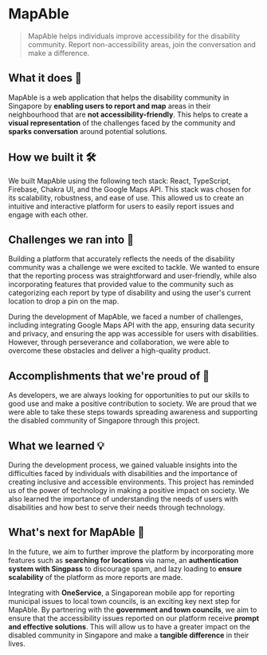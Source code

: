 # MapAble

> MapAble helps individuals improve accessibility for the disability community. Report non-accessibility areas, join the conversation and make a difference.

## What it does 🧐

MapAble is a web application that helps the disability community in Singapore by **enabling users to report and map** areas in their neighbourhood that are **not accessibility-friendly**. This helps to create a **visual representation** of the challenges faced by the community and **sparks conversation** around potential solutions.

## How we built it 🛠️

We built MapAble using the following tech stack: React, TypeScript, Firebase, Chakra UI, and the Google Maps API. This stack was chosen for its scalability, robustness, and ease of use. This allowed us to create an intuitive and interactive platform for users to easily report issues and engage with each other.

## Challenges we ran into 💪

Building a platform that accurately reflects the needs of the disability community was a challenge we were excited to tackle. We wanted to ensure that the reporting process was straightforward and user-friendly, while also incorporating features that provided value to the community such as categorizing each report by type of disability and using the user's current location to drop a pin on the map.

During the development of MapAble, we faced a number of challenges, including integrating Google Maps API with the app, ensuring data security and privacy, and ensuring the app was accessible for users with disabilities. However, through perseverance and collaboration, we were able to overcome these obstacles and deliver a high-quality product.

## Accomplishments that we're proud of 🎉

As developers, we are always looking for opportunities to put our skills to good use and make a positive contribution to society. We are proud that we were able to take these steps towards spreading awareness and supporting the disabled community of Singapore through this project.

## What we learned 💡

During the development process, we gained valuable insights into the difficulties faced by individuals with disabilities and the importance of creating inclusive and accessible environments. This project has reminded us of the power of technology in making a positive impact on society. We also learned the importance of understanding the needs of users with disabilities and how best to serve their needs through technology.

## What's next for MapAble 🚀

In the future, we aim to further improve the platform by incorporating more features such as **searching for locations** via name, an **authentication system with Singpass** to discourage spam, and lazy loading to **ensure scalability** of the platform as more reports are made.

Integrating with **OneService**, a Singaporean mobile app for reporting municipal issues to local town councils, is an exciting key next step for MapAble. By partnering with the **government and town councils**, we aim to ensure that the accessibility issues reported on our platform receive **prompt and effective solutions**. This will allow us to have a greater impact on the disabled community in Singapore and make a **tangible difference** in their lives.
